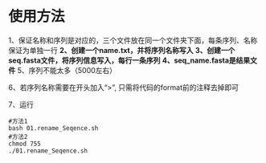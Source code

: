 # 使用方法

1、保证名称和序列是对应的，三个文件放在同一个文件夹下面，每条序列、名称保证为单独一行
**2、创建一个name.txt，并将序列名称写入**
**3、创建一个seq.fasta文件，将序列信息写入，每行一条序列**
**4、seq_name.fasta是结果文件**
5、序列不能太多（5000左右）

6、若序列名称需要在开头加入“>”, 只需将代码的format前的注释去掉即可

7、运行

```shell
#方法1
bash 01.rename_Seqence.sh
#方法2
chmod 755 
./01.rename_Seqence.sh
```

